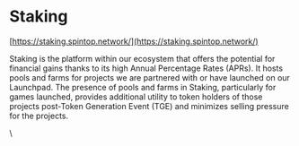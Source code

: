 # Staking

[https://staking.spintop.network/](https://staking.spintop.network/)

Staking is the platform within our ecosystem that offers the potential for financial gains thanks to its high Annual Percentage Rates (APRs). It hosts pools and farms for projects we are partnered with or have launched on our Launchpad. The presence of pools and farms in Staking, particularly for games launched, provides additional utility to token holders of those projects post-Token Generation Event (TGE) and minimizes selling pressure for the projects.

\

